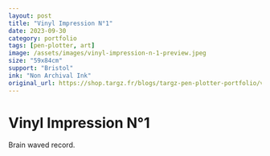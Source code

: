 ```yaml
---
layout: post
title: "Vinyl Impression N°1"
date: 2023-09-30
category: portfolio
tags: [pen-plotter, art]
image: /assets/images/vinyl-impression-n-1-preview.jpeg
size: "59x84cm"
support: "Bristol"
ink: "Non Archival Ink"
original_url: https://shop.targz.fr/blogs/targz-pen-plotter-portfolio/vinyl-impression-n-1
---
```


# Vinyl Impression N°1

Brain waved record.

